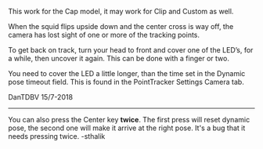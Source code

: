 This work for the Cap model, it may work for Clip and Custom as well.

When the squid flips upside down and the center cross is way off, the camera has lost sight of one or more of the tracking points.

To get back on track, turn your head to front and cover one of the LED’s, for a while, then uncover it again. This can be done with a finger or two.

You need to cover the LED a little longer, than the time set in the Dynamic pose timeout field. This is found in the PointTracker Settings Camera tab.

DanTDBV 15/7-2018

- - -

You can also press the Center key **twice**. The first press will reset dynamic pose, the second one will make it arrive at the right pose. It's a bug that it needs pressing twice. -sthalik
